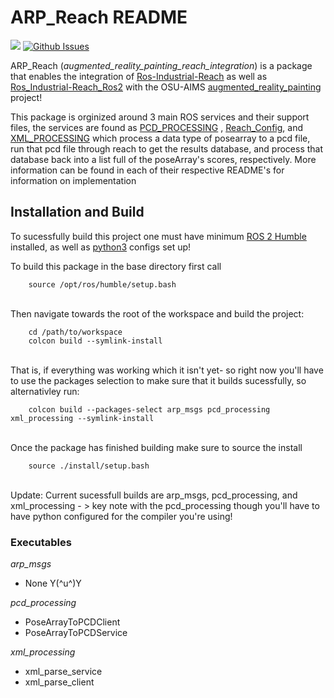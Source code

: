 # ARP_Reach README

<a href="https://docs.ros.org/en/humble/index.html"><img src="https://img.shields.io/badge/ROS 2-Humble-blue"/></a>
[![Github Issues](htpps://img.shields.io/github/issues/natalieCloud/arp_reach.svg)](https://github.com/natalieCloud/arp_reach/issues)

ARP_Reach (*augmented_reality_painting_reach_integration*) is a package that enables the integration of [Ros-Industrial-Reach](https://github.com/ros-industrial/reach) as well as [Ros_Industrial-Reach_Ros2](https://github.com/ros-industrial/reach_ros2) with the OSU-AIMS [augmented_reality_painting](https://github.com/OSU-AIMS/augmented-reality-painting) project! 

This package is orginized around 3 main ROS services and their support files, the services are found as [PCD_PROCESSING](https://github.com/natalieCloud/arp_reach/tree/main/src/arp_resources/arp_reach/pcd_processing) , [Reach_Config](https://github.com/natalieCloud/arp_reach/tree/main/src/arp_resources/arp_reach/reach_config), and [XML_PROCESSING](https://github.com/natalieCloud/arp_reach/tree/main/src/arp_resources/arp_reach/xml_processing) which process a data type of posearray to a pcd file, run that pcd file through reach to get the results database, and process that database back into a list full of the poseArray's scores, respectively. More information can be found in each of their respective README's for information on implementation

## Installation and Build 

To sucessfully build this project one must have minimum [ROS 2 Humble](https://docs.ros.org/en/humble/Installation.html) installed, as well as [python3](https://www.python.org/downloads/) configs set up!

To build this package in the base directory first call<br>

```
    source /opt/ros/humble/setup.bash
```
<br>
Then navigate towards the root of the workspace and build the project:<br>

```
    cd /path/to/workspace
    colcon build --symlink-install
```
<br>
That is, if everything was working which it isn't yet- so right now you'll have to use
the packages selection to make sure that it builds sucessfully, so alternativley run:<br>

```
    colcon build --packages-select arp_msgs pcd_processing xml_processing --symlink-install
```

<br>
Once the package has finished building make sure to source the install

```
    source ./install/setup.bash 
```
<br>
Update: Current sucessfull builds are arp_msgs, pcd_processing, and xml_processing - > key note with the pcd_processing though you'll have to have python configured for the compiler you're using!

### Executables

*arp_msgs* 
- None Y(^u^)Y
  
*pcd_processing* 
- PoseArrayToPCDClient
- PoseArrayToPCDService

*xml_processing*
- xml_parse_service
- xml_parse_client
